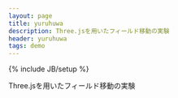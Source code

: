 ```yaml
---
layout: page
title: yuruhuwa
description: Three.jsを用いたフィールド移動の実験
header: yuruhuwa
tags: demo
---
```

{% include JB/setup %}

Three.jsを用いたフィールド移動の実験

<div id='content'></div>

<script type='text/javascript' src='js/lib/three.min.js'></script>
<script type='text/javascript' src='js/yuruhuwa.js'></script>
